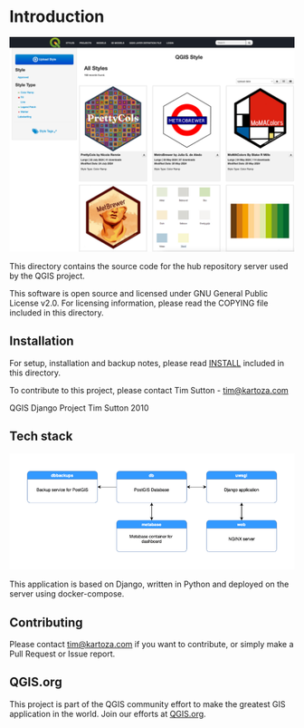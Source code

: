 # Introduction

![image](./img/Hub_Website.png)

This directory contains the source code for the hub repository server used by
the QGIS project.

This software is open source and licensed under GNU General Public License v2.0.
For licensing information, please read the COPYING file included in this directory.

## Installation

For setup, installation and backup notes, please read [INSTALL](INSTALL.md) included in this directory.

To contribute to this project, please contact Tim Sutton - tim@kartoza.com


QGIS Django Project
Tim Sutton 2010

## Tech stack

![image](./img/Docker_Services.png)

This application is based on Django, written in Python and deployed on the server using
docker-compose.

## Contributing

Please contact tim@kartoza.com if you want to contribute, or simply make a Pull Request or Issue report.

## QGIS.org

This project is part of the QGIS community effort to make the greatest GIS application in the world.
Join our efforts at [QGIS.org](https://qgis.org).
